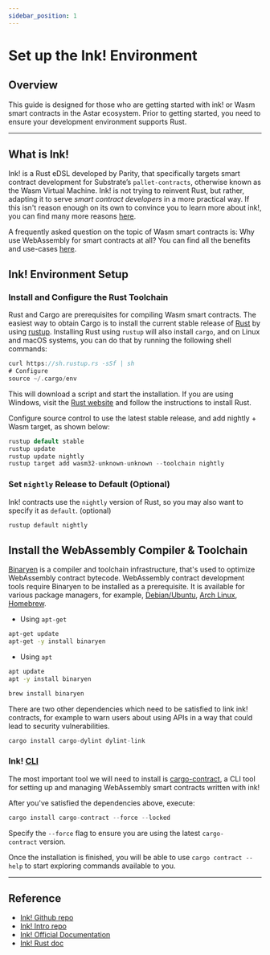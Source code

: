 ```yaml
---
sidebar_position: 1
---
```


# Set up the Ink! Environment
## Overview

This guide is designed for those who are getting started with ink! or Wasm smart contracts in the Astar ecosystem. Prior to getting started, you need to ensure your development environment supports Rust.

---

## What is Ink!

Ink! is a Rust eDSL developed by Parity, that specifically targets smart contract development for Substrate’s `pallet-contracts`, otherwise known as the Wasm Virtual Machine. Ink! is not trying to reinvent Rust, but rather, adapting it to serve *smart contract developers* in a more practical way. If this isn't reason enough on its own to convince you to learn more about ink!, you can find many more reasons [here](https://use.ink/why-rust-for-smart-cont*racts). 

A frequently asked question on the topic of Wasm smart contracts is: Why use WebAssembly for smart contracts at all? You can find all the benefits and use-cases [here](https://use.ink/why-webassembly-for-smart-contracts).

## Ink! Environment Setup

### Install and Configure the Rust Toolchain

Rust and Cargo are prerequisites for compiling Wasm smart contracts. The easiest way to obtain Cargo is to install the current stable release of [Rust](https://www.rust-lang.org/) by using [rustup](https://rustup.rs/). Installing Rust using `rustup` will also install `cargo`, and on Linux and macOS systems, you can do that by running the following shell commands:

```rust
curl https://sh.rustup.rs -sSf | sh
# Configure
source ~/.cargo/env
```

This will download a script and start the installation. If you are using Windows, visit the [Rust website](https://www.rust-lang.org/tools/install) and follow the instructions to install Rust. 

Configure source control to use the latest stable release, and add nightly + Wasm target, as shown below:

```rust
rustup default stable
rustup update
rustup update nightly
rustup target add wasm32-unknown-unknown --toolchain nightly
```
### Set `nightly` Release to Default (Optional)

Ink! contracts use the `nightly` version of Rust, so you may also want to specify it as `default`. (optional)

```bash
rustup default nightly
```
## Install the WebAssembly Compiler & Toolchain

[Binaryen](https://github.com/WebAssembly/binaryen) is a compiler and toolchain infrastructure, that's used to optimize WebAssembly contract bytecode.
WebAssembly contract development tools require Binaryen to be installed as a prerequisite.
It is available for various package managers, for example, [Debian/Ubuntu](https://tracker.debian.org/pkg/binaryen), [Arch Linux](https://archlinux.org/packages/community/x86_64/binaryen/), [Homebrew](https://formulae.brew.sh/formula/binaryen).

<Tabs>
<TabItem value="Debian/Ubuntu" label="Debian/Ubuntu" default>

- Using `apt-get`
```sh
apt-get update
apt-get -y install binaryen
```

- Using `apt`
```sh
apt update
apt -y install binaryen
```

</TabItem>

<TabItem value="MacOS" label="MacOS" default>

```sh
brew install binaryen
```

</TabItem>
</Tabs>

There are two other dependencies which need to be satisfied to link ink! contracts, for example to warn users about using APIs in a way that could lead to security vulnerabilities.

```rust
cargo install cargo-dylint dylint-link
```

### Ink! [CLI](https://use.ink/getting-started/setup#ink-cli)

The most important tool we will need to install is [cargo-contract](https://github.com/paritytech/cargo-contract), a CLI tool for setting up and managing WebAssembly smart contracts written with ink! 

After you've satisfied the dependencies above, execute:

```rust
cargo install cargo-contract --force --locked
```

Specify the `--force` flag to ensure you are using the latest `cargo-contract` version.

Once the installation is finished, you will be able to use `cargo contract --help` to start exploring commands available to you.

---

## Reference

- [Ink! Github repo](https://github.com/paritytech/ink)
- [Ink! Intro repo](https://paritytech.github.io/ink/)
- [Ink! Official Documentation](https://use.ink)
- [Ink! Rust doc](https://paritytech.github.io/ink/ink_lang/)